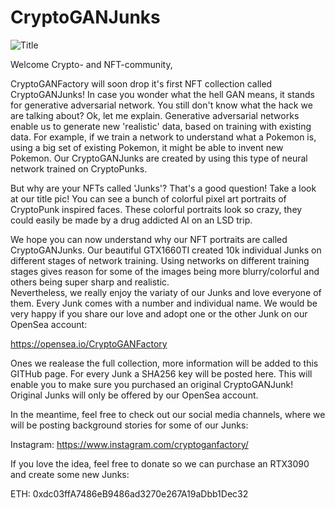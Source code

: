 # CryptoGANJunks
![Title](https://user-images.githubusercontent.com/97019499/148154172-4b6c4f05-bf91-4959-8993-eae61d69b678.png)  
  
Welcome Crypto- and NFT-community,
  
CryptoGANFactory will soon drop it's first NFT collection called CryptoGANJunks! In case you wonder what the hell GAN means, it stands for generative adversarial network. You still don't know what the hack we are talking about? Ok, let me explain. Generative adversarial networks enable us to generate new 'realistic' data, based on training with existing data. For example, if we train a network to understand what a Pokemon is, using a big set of existing Pokemon, it might be able to invent new Pokemon. Our CryptoGANJunks are created by using this type of neural network trained on CryptoPunks.  
  
But why are your NFTs called 'Junks'? That's a good question! Take a look at our title pic! You can see a bunch of colorful pixel art portraits of CryptoPunk inspired faces. These colorful portraits look so crazy, they could easily be made by a drug addicted AI on an LSD trip.  
  
We hope you can now understand why our NFT portraits are called CryptoGANJunks. Our beautiful GTX1660TI created 10k individual Junks on different stages of network training. Using networks on different training stages gives reason for some of the images being more blurry/colorful and others being super sharp and realistic.  
Nevertheless, we really enjoy the variaty of our Junks and love everyone of them. Every Junk comes with a number and individual name. We would be very happy if you share our love and adopt one or the other Junk on our OpenSea account:  
  
https://opensea.io/CryptoGANFactory  
  
Ones we realease the full collection, more information will be added to this GITHub page. For every Junk a SHA256 key will be posted here. This will enable you to make sure you purchased an original CryptoGANJunk! Original Junks will only be offered by our OpenSea account.

In the meantime, feel free to check out our social media channels, where we will be posting background stories for some of our Junks:  

Instagram: https://www.instagram.com/cryptoganfactory/

If you love the idea, feel free to donate so we can purchase an RTX3090 and create some new Junks:

ETH: 0xdc03ffA7486eB9486ad3270e267A19aDbb1Dec32

 

